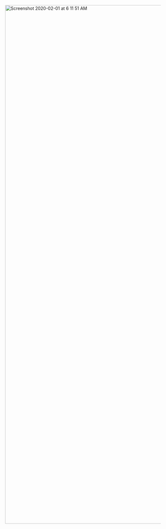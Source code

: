 <img width="1680" alt="Screenshot 2020-02-01 at 6 11 51 AM" src="https://user-images.githubusercontent.com/41294736/73584529-e08a7e80-44ba-11ea-9a4f-7dae013b670a.png">
